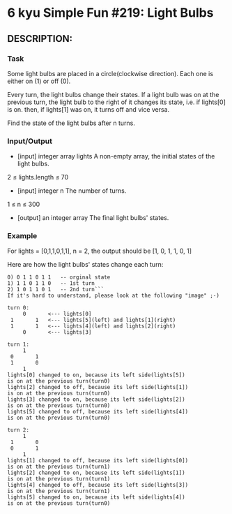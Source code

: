 # 6 kyu Simple Fun #219: Light Bulbs

## DESCRIPTION:
### Task
Some light bulbs are placed in a circle(clockwise direction). Each one is either on (1) or off (0).

Every turn, the light bulbs change their states. If a light bulb was on at the previous turn, the light bulb to the right of it changes its state, i.e. if lights[0] is on. then, if lights[1] was on, it turns off and vice versa.

Find the state of the light bulbs after n turns.

### Input/Output
* [input] integer array lights
A non-empty array, the initial states of the light bulbs.

2 ≤ lights.length ≤ 70

* [input] integer n
The number of turns.

1 ≤ n ≤ 300

* [output] an integer array
The final light bulbs' states.

### Example
For lights = [0,1,1,0,1,1], n = 2, the output should be [1, 0, 1, 1, 0, 1]

Here are how the light bulbs' states change each turn:
```
0) 0 1 1 0 1 1   -- orginal state
1) 1 1 0 1 1 0   -- 1st turn
2) 1 0 1 1 0 1   -- 2nd turn```
If it's hard to understand, please look at the following "image" ;-)

turn 0:
     0       <--- lights[0]
 1       1   <--- lights[5](left) and lights[1](right)
 1       1   <--- lights[4](left) and lights[2](right)
     0       <--- lights[3]
     
turn 1:
     1       
 0       1
 1       0
     1
lights[0] changed to on, because its left side(lights[5]) 
is on at the previous turn(turn0)
lights[2] changed to off, because its left side(lights[1]) 
is on at the previous turn(turn0)
lights[3] changed to on, because its left side(lights[2]) 
is on at the previous turn(turn0)
lights[5] changed to off, because its left side(lights[4]) 
is on at the previous turn(turn0)

turn 2:
     1       
 1       0
 0       1
     1
lights[1] changed to off, because its left side(lights[0]) 
is on at the previous turn(turn1)
lights[2] changed to on, because its left side(lights[1]) 
is on at the previous turn(turn1)
lights[4] changed to off, because its left side(lights[3]) 
is on at the previous turn(turn1)
lights[5] changed to on, because its left side(lights[4]) 
is on at the previous turn(turn0)
```